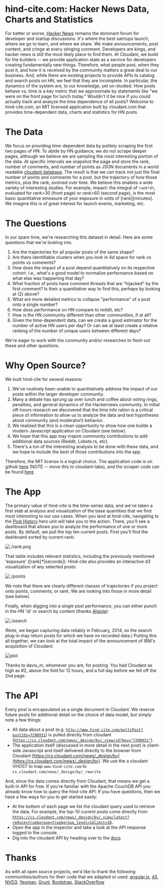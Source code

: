 # hind-cite.com: Hacker News Data, Charts and Statistics

For better or worse, [Hacker News](http://news.ycombinator.com) remains the dominant forum for developer and startup discussions.  It's where the best satrtups launch, where we go to learn, and where we share.  We make announcements, post content, and cringe at every stinging comment.  Developers are kings, and hacker news is still the most likely place to find them.  At Cloudant, we build for the builders -- we provide application state as a service for developers creating fundamentally new things.  Therefore, what people post, when they post it, and how it is received by the community matters a great deal to our business.  And, while there are existing projects to provide APIs to catalog and search posts on HN, we feel that they are incomplete.  In particular, the dynamics of the system are, to our knowledge, yet un-studied.  How posts behave vs. time is a key metric that we approximate by statements like "we were on the front page for lunch today."  Wouldn't it be nice if you could actually track and analyze the time dependence of all posts?  Welcome to hind-cite.com, an MIT licensed application built by cloudant.com that provides time-dependent data, charts and statistics for HN posts.

# The Data 

We focus on providing time-dependent data by politely scraping the first two pages of HN.  To abide by HN guidance, we do not scrape deeper pages, although we believe we are sampling the most interesting portion of the data.  At specific intervals we snapshot the page and store the rank, number of comments, and number of points as JSON documents in a world readable [cloudant database](https://cs.cloudant.com/news).  The result is that we can track not just the final number of points and comments for a post, but the trajectory of how those metrics, plus the rank, evolved over time.  We believe this enables a wide variety of interesting studies.  For example, impact: the integral of `rank*dt`, evaluated for rank>30 (front page) or rank>60 (second page), is the most basic quantitative emeasure of your exposure in units of [rank][minutes].  We imagine this is of great interest for launch events, marketing, etc.  

# The Questions

In our spare time, we're researching this dataset in detail.  Here are some questions that we're looking into.  

1. Are the trajectories for all popular posts of the same shape?  
2. Are there identifiable clusters when you look in 4d space for rank vs points vs comments?
3. How does the impact of a post depend quantitatively on its respective cohort.  I.e., what's a good model to normalize performance based on what else was happening that day?
4. What fraction of posts have comment threads that are "hijacked" by the first comment? Is their a quantitative way to find this, perhaps by looking at (2) above?
5. What are more detailed metrics to collapse "performance" of a post onto a single number?
6. How does performance on HN compare to reddit, etc?
7. How is the HN community different than other communities, if at all?
8. Given the time-dependent data, can we create a good estimator for the number of active HN users per day?  Or can we at least create a relative ranking of the number of unique users between different days?

We're eager to work with the community and/or researches to flesh out these and other questions.


# Why Open Source?

We built hind-cite for several reasons:

1. We've routinely been unable to quantitatively address the impact of our posts within the larger developer community.
2. Many a debate has sprung up over lunch and coffee about voting rings, penalties, and general dynamics of the Hackernews community.  In initial off-hours research we discovered that the time info ration is a critical piece of information to allow us to analyze the data and test hypotheses about community (and moderator!) behavior.
3. We realized that this is a clean opportunity to show how one builds a modern Javascript application on Cloudant (see below).
4. We hope that this app may inspire community contributions to add additional data sources (Reddit, Lobste.rs, etc).
5. There's a ton of the interesting analysis to be done with these data, and we hope to include the best of those contributions into the app.

Therefore, the MIT license is a logical choice.  The application code is on github [here](https://github.com/cloudant-labs/hind-cite) (NOTE -- move this to cloudant-labs), and the scraper code can be found [here](https://github.com/cloudant-labs/hind-cite-scraper)

# The App

The primary value of hind-cite is the time-series data, and we've taken a first stab at analysis and visualization of the base quantities that we find most interesting to our use cases.  When you land at hind-cite, navigating to the [Post History](http://www.hind-cite.com/multiPost?list=top&limit=all) hero unit will take you to the action.  There, you'll see a dashboard that allows you to analyze the performance of one or more posts.  By default, we pull the top ten current posts.  First you'll find the dashboard sorted by current rank:

![./rank.png](./rank.png)

That table includes relevant statistics, including the previously mentioned 'exposure' ([rank]*[seconds]).  Hind-cite also provides an interactive d3 visualization of any selected posts:

![./points](./points.png)

We note that there are clearly different classes of trajectories if you project onto points, comments, or rank.  We are looking into those in more detail (see below).

Finally, when digging into a single post performance, you can either punch in the HN 'id' or search by content (thanks [Algiola](http://www.algolia.com/)):

![./search](./search.png)

(Note, we began capturing data reliably in February, 2014, so the search plug-in may return posts for which we have no recorded data.) Putting this all together, we can look at the total impact of the announcement of IBM's acquisition of Cloudant:

![plot](./plot.png)

Thanks to davis_m, whomever you are, for posting.  You had Cloudant as high as #2, above the fold for 12 hours, and a full day before we fell off the 2nd page. 


# The API

Every post is encapsulated as a single document in Cloudant.  We reserve future posts for additional detail on the choice of data model, but simply note a few things:

* All data about a post (e.g. [`http://www.hind-cite.com/multiPost?postIds=7290931`](http://www.hind-cite.com/multiPost?postIds=7290931)) is pulled directly from cloudant ([`https://cs.cloudant.com/news/_design/by/_view/id?key="7290931"`](https://cs.cloudant.com/news/_design/by/_view/id?key=%227290931%22)).
* The application itself (discussed in more detail in the next post) is client-side Javascript and itself delivered directly to the browser from Cloudant [https://cs.cloudant.com/news/_design/by](https://cs.cloudant.com/news/_design/by).  We use the a cloudant VHOST to map `www.hind-cite.com` to `cs.cloudant.com/news/_design/by/_rewrite`

And, since the data comes directly from Cloudant, that means we get a built-in API for free.  If you're familiar with the Apache CouchDB API you already know how to query the hind-cite API.  If you have questions, then we have a few ways for you to get started easily:

* At the bottom of each page we list the cloudant query used to retrieve the data.  For example, the top-10 current posts come directly from [`https://cs.cloudant.com/news/_design/by/_view/latest?reduce=true&group=true&group_level=1&limit=10`](https://cs.cloudant.com/news/_design/by/_view/latest?reduce=true&group=true&group_level=1&limit=10).  
* Open the app in the inspector and take a look at the API response logged to the console.
* Dig into the cloudant API by heading over to the [docs](https://docs.cloudant.com)


# Thanks

As with all open source projects, we'd like to thank the following communities/authors for their code that we adapted or used: [angular.js](https://angularjs.org), [d3](http://d3js.org), [NVD3](http://nvd3.org), [Yeoman](http://yeoman.io), [Grunt](http://gruntjs.com), [Bootstrap](http://getbootstrap.com), [StackOverflow](http://StackOverflow.com)